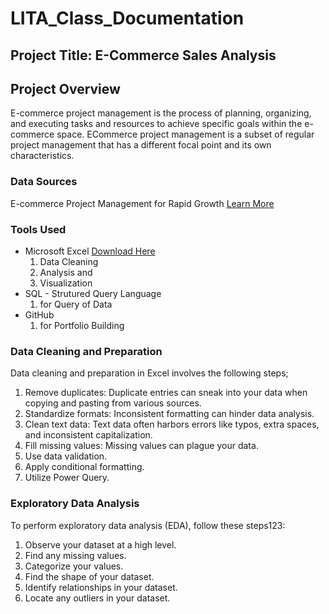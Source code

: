 # LITA_Class_Documentation

## Project Title: E-Commerce Sales Analysis

## Project Overview
E-commerce project management is the process of planning, organizing, and executing tasks and resources to achieve specific goals within the e-commerce space. ECommerce project management is a subset of regular project management that has a different focal point and its own characteristics.

### Data Sources
E-commerce Project Management for Rapid Growth [Learn More](www.blog.datahut.co/post/ecommerce-data-sources-to-scrape)

### Tools Used
- Microsoft Excel [Download Here](https://www.microsoft.com)
  1. Data Cleaning
  2. Analysis and
  3. Visualization
- SQL - Strutured Query Language
  1. for Query of Data
- GitHub
  1. for Portfolio Building

### Data Cleaning and Preparation
Data cleaning and preparation in Excel involves the following steps;
1. Remove duplicates: Duplicate entries can sneak into your data when copying and pasting from various sources.
2. Standardize formats: Inconsistent formatting can hinder data analysis.
3. Clean text data: Text data often harbors errors like typos, extra spaces, and inconsistent capitalization.
4. Fill missing values: Missing values can plague your data.
5. Use data validation.
6. Apply conditional formatting.
7. Utilize Power Query.


### Exploratory Data Analysis
To perform exploratory data analysis (EDA), follow these steps123:
1.  Observe your dataset at a high level.
2.  Find any missing values.
3.  Categorize your values.
4.  Find the shape of your dataset.
5.  Identify relationships in your dataset.
6.  Locate any outliers in your dataset.
